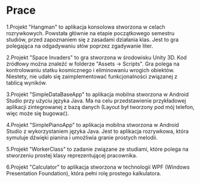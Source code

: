 # Prace
1.Projekt "Hangman" to aplikacja konsolowa stworzona w celach rozrywkowych. Powstała głównie na etapie początkowego semestru studiów, przed zapoznaniem się z zasadami działania klas. Jest to gra polegająca na odgadywaniu słów poprzez zgadywanie liter.

2.Projekt "Space Invaders" to gra stworzona w środowisku Unity 3D. Kod źródłowy można znaleźć w folderze "Assets -> Scripts". Gra polega na kontrolowaniu statku kosmicznego i eliminowaniu wrogich obiektów. Niestety, nie udało się zaimplementować funkcjonalności związanej z tablicą wyników.

3.Projekt "SimpleDataBaseApp" to aplikacja mobilna stworzona w Android Studio przy użyciu języka Java. Ma na celu przedstawienie przykładowej aplikacji zintegrowanej z bazą danych (Layout był tworzony pod mój telefon, więc może się bugować).

4.Projekt "SimplePianoApp" to aplikacja mobilna stworzona w Android Studio z wykorzystaniem języka Java. Jest to aplikacja rozrywkowa, która symuluje dźwięki pianina i umożliwia granie prostych melodii.

5.Projekt "WorkerClass" to zadanie związane ze studiami, które polega na stworzeniu prostej klasy reprezentującej pracownika.

6.Projekt "Calculator" to aplikacja stworzona w technologii WPF (Windows Presentation Foundation), która pełni rolę prostego kalkulatora.


